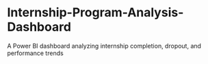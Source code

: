 # Internship-Program-Analysis-Dashboard
A Power BI dashboard analyzing internship completion, dropout, and performance trends
